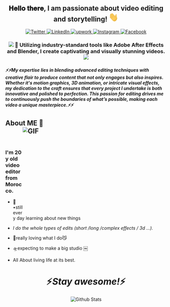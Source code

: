 
<div align="center">
<h2> 𝐇𝐞𝐥𝐥𝐨 𝐭𝐡𝐞𝐫𝐞, I am passionate about video editing and storytelling! <img src="https://github.com/ABSphreak/ABSphreak/blob/master/gifs/Hi.gif" width="30"></h2>
</div>
<p align="center">
  <a href="https://twitter.com/iolardemartini" target="_blank">
    <img src="https://img.shields.io/badge/twitter-%231DA1F2.svg?&style=for-the-badge&logo=twitter&logoColor=white&color=071A2C" alt="Twitter"/>
  </a>
  <a href="https://www.linkedin.com/in/iolardemartini" target="_blank">
    <img src="https://img.shields.io/badge/linkedin-%230077B5.svg?&style=for-the-badge&logo=linkedin&logoColor=white&color=071A2C" alt="LinkedIn"/>
  </a>
  <a href="https://www.upwork.com/freelancers/~01c1ae88bb6b010ee7?mp_source=share" target="_blank">
    <img src="https://img.shields.io/badge/-%2312100E.svg?&style=for-the-badge&logo=upwork&logoColor=white&color=071A2C" alt="upwork"/>
  </a>
  <a href="https://instagram.com/iolarjr" target="_blank">
    <img src="https://img.shields.io/badge/instagram-%23E4405F.svg?&style=for-the-badge&logo=instagram&logoColor=white&color=071A2C" alt="Instagram"/>
  </a>
  <a href="https://www.facebook.com/iolardemartini" target="_blank">
    <img src="https://img.shields.io/badge/facebook-%231877F2.svg?&style=for-the-badge&logo=facebook&logoColor=white&color=071A2C" alt="Facebook"/>
  </a>
</p>



<div align="center">
<h3><img src="https://media.giphy.com/media/WUlplcMpOCEmTGBtBW/giphy.gif" width="30"> 🙎  Utilizing industry-standard tools like Adobe After Effects and Blender, I create captivating and visually stunning videos. <img src="https://media.giphy.com/media/WUlplcMpOCEmTGBtBW/giphy.gif" width="30"></h3>
</div>



<p align="center">
<!--    <a href="https://twitter.com/_hemant_joshi"><img alt="Twitter Follow" src="https://img.shields.io/twitter/follow/_hemant_joshi?style=for-the-badge&color=09f&labelColor=black&logo=twitter&label=@_hemant_joshi"></a> -->
<!--    <a href="https://visitor-badge.glitch.me/badge?page_id=mayhemantt.mayhemantt"> <img alt="hemant joshi github" src="https://visitor-badge.glitch.me/badge?page_id=mayhemantt.mayhemantt"> </a> -->
 </p>
 
 <h5 align="left">
   <i>⚡️⚡️My expertise lies in blending advanced editing techniques with creative flair to produce content that not only engages but also inspires. Whether it's motion graphics, 3D animation, or intricate visual effects, my dedication to the craft ensures that every project I undertake is both innovative and polished to perfection. This passion for editing drives me to continuously push the boundaries of what’s possible, making each video a unique masterpiece.⚡️⚡️</i>
  </h5>


<h2> About ME 💬
 <img align="right" height="270px" width="450px" alt="GIF" src="https://media.giphy.com/media/3FjEPbKqEPhPpmC8uY/giphy.gif" />
<p align="center">
<br />
<p align="center">
  <h3>I'm 20 y old video editor from Morocco.</h3>
</p>

 - 🥀 •still  every day learning about new things
 
 - <i>I do the whole types of edits (short /long /complex effects / 3d ...).</i>
   
 - 🔭really loving what I do😼

 - 🛸expecting to make a big studio ￼ 
 
 - All About living life at its best.
 


<h1 align='center'>⚡️<i>Stay awesome!</i>⚡️</h1>

<p align="center">
        <img src="https://raw.githubusercontent.com/mayhemantt/mayhemantt/Update/svg/Bottom.svg" alt="Github Stats" />
</p>

